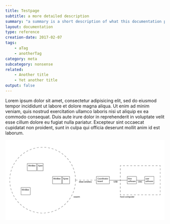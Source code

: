```yaml
---
title: Testpage
subtitle: a more detailed description
summary: "a summary is a short description of what this documentation page is about"
layout: documentation
type: reference
creation-date: 2017-02-07
tags: 
    - aTag
    - anotherTag
category: meta
subcategory: nonsense
related:
    - Another title
    - Yet another title
output: false
---
```


Lorem ipsum dolor sit amet, consectetur adipisicing elit, sed do eiusmod
tempor incididunt ut labore et dolore magna aliqua. Ut enim ad minim veniam,
quis nostrud exercitation ullamco laboris nisi ut aliquip ex ea commodo
consequat. Duis aute irure dolor in reprehenderit in voluptate velit esse
cillum dolore eu fugiat nulla pariatur. Excepteur sint occaecat cupidatat non
proident, sunt in culpa qui officia deserunt mollit anim id est laborum.

![](/img/SenseStage_overview.png)


<!-- 
```
category: [ introduction | hardware | software | meta ]
subcategory: [minibee | expansion ]
type: [tutorial | guide | reference | overview]
``` -->